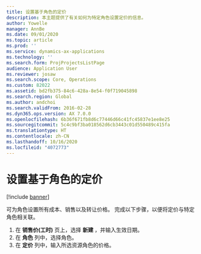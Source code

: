 ```yaml
---
title: 设置基于角色的定价
description: 本主题提供了有关如何为特定角色设置定价的信息。
author: Yowelle
manager: AnnBe
ms.date: 09/01/2020
ms.topic: article
ms.prod: ''
ms.service: dynamics-ax-applications
ms.technology: ''
ms.search.form: ProjProjectsListPage
audience: Application User
ms.reviewer: josaw
ms.search.scope: Core, Operations
ms.custom: 82022
ms.assetid: bd2fb375-84c6-428a-8e54-f0f719045898
ms.search.region: Global
ms.author: andchoi
ms.search.validFrom: 2016-02-28
ms.dyn365.ops.version: AX 7.0.0
ms.openlocfilehash: 6b36f671fb8d6c77446d66c41fc45837e1ee8e25
ms.sourcegitcommit: 5c4c9bf3ba018562d6cb3443c01d550489c415fa
ms.translationtype: HT
ms.contentlocale: zh-CN
ms.lasthandoff: 10/16/2020
ms.locfileid: "4072773"
---
```

# <a name="set-up-role-based-pricing"></a>设置基于角色的定价

[!include [banner](../includes/banner.md)]

可为角色设置所有成本、销售以及转让价格。 完成以下步骤，以便将定价与特定角色相关联。

1. 在 **销售价(工时)** 页上，选择 **新建** ，并输入生效日期。
2. 在 **角色** 列中，选择角色。
3. 在 **定价** 列中，输入所选资源角色的价格。
